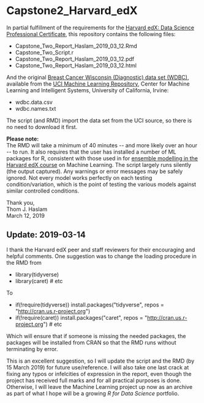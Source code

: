 # Capstone2_Harvard_edX

In partial fulfillment of the requirements for the [Harvard edX: Data Science Professional Certificate](https://www.edx.org/professional-certificate/harvardx-data-science), this repository contains the following files:
* Capstone_Two_Report_Haslam_2019_03_12.Rmd
* Capstone_Two_Script.r
* Capstone_Two_Report_Haslam_2019_03_12.pdf
* Capstone_Two_Report_Haslam_2019_03_12.html

And the original [Breast Cancer Wisconsin (Diagnostic) data set (WDBC)](https://archive.ics.uci.edu/ml/datasets/Breast+Cancer+Wisconsin+(Diagnostic)), available from the [UCI Machine Learning Repository](http://archive.ics.uci.edu/ml/index.php), Center for Machine Learning and Intelligent Systems, University of California, Irvine:
* wdbc.data.csv
* wdbc.names.txt
  
The script (and RMD) import the data set from the UCI source, so there is no need to download it first.

**Please note:** <br />
The RMD will take a minimum of 40 minutes -- and more likely over an hour -- to run.  It also requires that the user has installed a number of ML packages for R, consistent with those used in for [ensemble modelling in the Harvard edX course](https://rafalab.github.io/dsbook/machine-learning-in-practice.html#ensembles) on Machine Learning.  The script largely runs silently (the output captured).  Any warnings or error messages may be safely ignored.  Not every model works perfectly on each testing condition/variation, which is the point of testing the various models against similar controlled conditions.

Thank you,<br />
Thom J. Haslam<br />
March 12, 2019


## Update: 2019-03-14
I thank the Harvard edX peer and staff reviewers for their encouraging and helpful comments.  One suggestion was to change the loading procedure in the RMD from
* library(tidyverse)
* library(caret) # etc

To 

* if(!require(tidyverse)) install.packages("tidyverse", repos = "http://cran.us.r-project.org")
* if(!require(caret)) install.packages("caret", repos = "http://cran.us.r-project.org") # etc

Which will ensure that if someone is missing the needed packages, the packages will be installed from CRAN so that the RMD runs without terminating by error.

This is an excellent suggestion, so I will update the script and the RMD (by 15 March 2019) for future use/reference.  I will also take one last crack at fixing any typos or infelcities of expression in the report, even though the project has received full marks and for all practical purposes is done.  Otherwise, I will leave the Machine Learning project up now as an archive as part of what I hope will be a growing *R for Data Science* portfolio.

